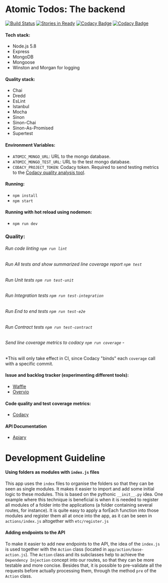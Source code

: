 # Atomic Todos: The backend

[![Build Status](https://snap-ci.com/othman853/atomic-todos-backend/branch/master/build_image)](https://snap-ci.com/othman853/atomic-todos-backend/branch/master)
[![Stories in Ready](https://badge.waffle.io/othman853/atomic-todos-backend.svg?label=ready&title=Ready)](http://waffle.io/othman853/atomic-todos-backend)
[![Codacy Badge](https://api.codacy.com/project/badge/Grade/0e136a491a234501a1e243c9cf9009da)](https://www.codacy.com/app/anuar-yasser/atomic-todos-backend?utm_source=github.com&amp;utm_medium=referral&amp;utm_content=othman853/atomic-todos-backend&amp;utm_campaign=Badge_Grade)
[![Codacy Badge](https://api.codacy.com/project/badge/Coverage/0e136a491a234501a1e243c9cf9009da)](https://www.codacy.com/app/anuar-yasser/atomic-todos-backend?utm_source=github.com&amp;utm_medium=referral&amp;utm_content=othman853/atomic-todos-backend&amp;utm_campaign=Badge_Coverage)

#### Tech stack:
- Node.js 5.8
- Express
- MongoDB
- Mongoose
- Winston and Morgan for logging

#### Quality stack:
- Chai
- Dredd
- EsLint
- Istanbul
- Mocha
- Sinon
- Sinon-Chai
- Sinon-As-Promised
- Supertest

#### Environment Variables:
- `ATOMIC_MONGO_URL`: URL to the mongo database.
- `ATOMIC_MONGO_TEST_URL`: URL to the test mongo database.
- `CODACY_PROJECT_TOKEN`: Codacy token. Required to send testing metrics to the [Codacy quality analysis tool](https://www.codacy.com/app/anuar-yasser/atomic-todos-backend).

#### Running:
 - `npm install`
 - `npm start`

#### Running with hot reload using nodemon:
- `npm run dev`

### Quality:
###### Run code linting `npm run lint`
###### Run All tests and show summarized line coverage report `npm test`
###### Run Unit tests `npm run test-unit`
###### Run Integration tests `npm run test-integration`
###### Run End to end tests `npm run test-e2e`
###### Run Contract tests `npm run test-contract`
###### Send line coverage metrics to codacy `npm run coverage` -
*This will only take effect in CI, since Codacy "binds" each `coverage` call with a specific commit.

#### Issue and backlog tracker (experimenting different tools):
- [Waffle](https://waffle.io/othman853/atomic-todos-backend)
- [Overvio](https://overv.io/othman853/atomic-todos-backend/board/)


#### Code quality and test coverage metrics:
- [Codacy](https://www.codacy.com/app/anuar-yasser/atomic-todos-backend)

#### API Documentation
- [Apiary](http://docs.atomictodosbackend.apiary.io/)

# Development Guideline

#### Using folders as modules with `index.js` files

This app uses the `index` files to organise the folders so that they can be seen as single modules. It makes it easier to import and add some initial logic to these modules. This is based on the pythonic `__init__.py` idea. One example where this technique is beneficial is when it is needed to register all modules of a folder into the applications (a folder containing several routes, for instance). It is quite easy to apply a forEach function into those modules and register them all at once into the app, as it can be seen in `actions/index.js` altogether with `etc/register.js`

#### Adding endpoints to the API

To make it easier to add new endpoints to the API, the idea of the `index.js` is used together with the `Action` class (located in `app/action/base-action.js`). The `Action` class and its subclasses help to achieve the `Dependency Injection` concept into our routes, so that they can be more testable and more concise. Besides that, it is possible to pre-validate all the requests before actually processing them, through the method `pre` of the `Action` class.
